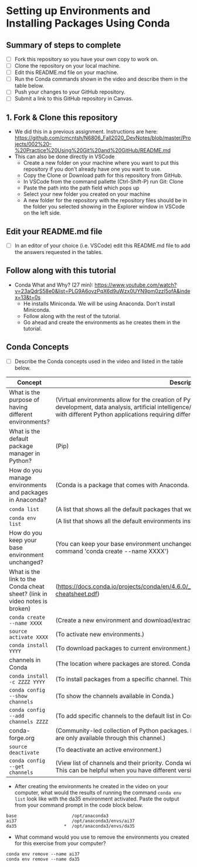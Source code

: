 # Setting up Environments and Installing Packages Using Conda

## Summary of steps to complete

- [ ] Fork this repository so you have your own copy to work on.
- [ ] Clone the repository on your local machine. 
- [ ] Edit this README.md file on your machine.
- [ ] Run the Conda commands shown in the video and describe them in the table below.
- [ ] Push your changes to your GitHub repository.
- [ ] Submit a link to this GitHub repository in Canvas.

## 1. Fork & Clone this repository

* We did this in a previous assignment. Instructions are here: https://github.com/cmcntsh/N6806_Fall2020_DevNotes/blob/master/Projects/002%20-%20Practice%20Using%20Git%20and%20GitHub/README.md
* This can also be done directly in VSCode
  * Create a new folder on your machine where you want to put this repository if you don't already have one you want to use.
  * Copy the Clone or Download path for this repository from GitHub.
  * In VSCode from the command pallette (Ctrl-Shift-P) run Git: Clone
  * Paste the path into the path field which pops up
  * Select your new folder you created on your machine
  * A new folder for the repository with the repository files should be in the folder you selected showing in the Explorer window in VSCode on the left side.
  
## Edit your README.md file

* [ ] In an editor of your choice (i.e. VSCode) edit this README.md file to add the answers requested in the tables.

## Follow along with this tutorial

* Conda What and Why? (27 min): https://www.youtube.com/watch?v=23aQdrS58e0&list=PLG9A6ovzPqX6d9uWzx0UYN9pm0zzl5ofA&index=13&t=0s
  * He installs Miniconda. We will be using Anaconda. Don't install Miniconda.
  * Follow along with the rest of the tutorial.
  * Go ahead and create the environments as he creates them in the tutorial.

## Conda Concepts

* [ ] Describe the Conda concepts used in the video and listed in the table below.

|   Concept   |         Description or short answer         |
|     ---     |                     ---                     |
|What is the purpose of having different environments?     |(Virtual environments allow for the creation of Python projects serving different purposes (i.e. web development, data analysis, artificial intelligence/machine learning). This is helpful for running multiple projects with different Python applications requiring different version specifications and packages.)|
|What is the default package manager in Python?            |(Pip)|
|How do you manage environments and packages in Anaconda?  |(Conda is a package that comes with Anaconda. It allows you to manage packages and virtual environments.)|
|`conda list`       |(A list that shows all the default packages that were installed when Anaconda was installed.)|
|`conda env list`       |(A list that shows all the default environments installed.)|
|How do you keep your base environment unchanged?       |(You can keep your base environment unchanged by creating different virtual environments using the command 'conda create --name XXXX')|
|What is the link to the Conda cheat sheet? (link in video notes is broken)      |(https://docs.conda.io/projects/conda/en/4.6.0/_downloads/52a95608c49671267e40c689e0bc00ca/conda-cheatsheet.pdf)|
|`conda create --name XXXX`    |(Create a new environment and download/extract packages.)|
|`source activate XXXX`       |(To activate new environments.)|
|`conda install YYYY`       |(To download packages to current environment.)|
|channels in Conda       |(The location where packages are stored. Conda will search for packages in default channels.)|
|`conda install -c ZZZZ YYYY`       |(To install packages from a specific channel. This is only a one-time installation.)|
|`conda config --show channels`       |(To show the channels available in Conda.)|
|`conda config --add channels ZZZZ`       |(To add specific channels to the default list in Conda.|
|conda-forge.org       |(Community-led collection of Python packages. Here you can access conda-forge specific packages, which are only available through this channel.)|
|`source deactivate`       |(To deactivate an active environment.)|
|`conda config --get channels`       |(View list of channels and their priority. Conda will check for packages in channels with the highest priority first. This can be helpful when you have different versions of certain packages in different default channels.)|

* After creating the environments he created in the video on your computer, what would the results of running the command `conda env list` look like with the da35 environment activated. Paste the output from your command prompt in the code block below.

```
base                     /opt/anaconda3
ai37                     /opt/anaconda3/envs/ai37
da35                  *  /opt/anaconda3/envs/da35

```
* What command would you use to remove the environments you created for this exercise from your computer?

```
conda env remove --name ai37
conda env remove --name da35

```
